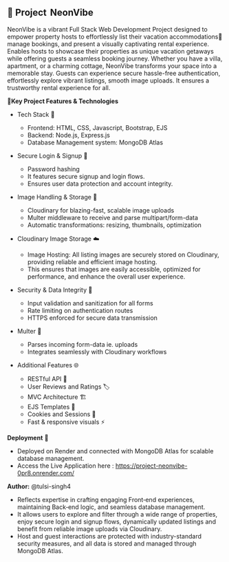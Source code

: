 ## 🌈 **Project**    NeonVibe

NeonVibe is a vibrant Full Stack Web Development Project designed to empower property hosts to effortlessly list their vacation accommodations🏡  manage bookings, and present a visually captivating rental experience. Enables hosts to showcase their properties as unique vacation getaways while offering guests a seamless booking journey. Whether you have a villa, apartment, or a charming cottage, NeonVibe transforms your space into a memorable stay. Guests can experience secure hassle-free authentication, effortlessly explore vibrant listings, smooth image uploads. It ensures a trustworthy rental experience for all.

🚀**Key Project Features & Technologies**
- Tech Stack 📱
   - Frontend: HTML, CSS, Javascript, Bootstrap, EJS
   - Backend: Node.js, Express.js
   - Database Management system: MongoDB Atlas
- Secure Login & Signup 🔐
   - Password hashing 
   - It features secure signup and login flows.
   - Ensures user data protection and account integrity.
   
- Image Handling & Storage 📸 
   - Cloudinary for blazing-fast, scalable image uploads
  - Multer middleware to receive and parse multipart/form-data
  - Automatic transformations: resizing, thumbnails, optimization

- Cloudinary Image Storage ☁️
   - Image Hosting: All listing images are securely stored on Cloudinary, providing reliable and efficient image hosting.
   - This ensures that images are easily accessible, optimized for performance, and enhance the overall user experience.

- Security & Data Integrity 🔐
  - Input validation and sanitization for all forms
  - Rate limiting on authentication routes
  - HTTPS enforced for secure data transmission

- Multer 💾
  - Parses incoming form-data ie. uploads
  - Integrates seamlessly with Cloudinary workflows

- Additional Features 🌐
   - RESTful API 🧩 
   - User Reviews and Ratings 🏷️
   - MVC Architecture 🏗️ 
   - EJS Templates 🎨 
   - Cookies and Sessions  🍪
   - Fast & responsive visuals ⚡

**Deployment** 🚀
  - Deployed on Render and connected with MongoDB Atlas for scalable database management.
  - Access the Live Application here : https://project-neonvibe-0pr8.onrender.com/

**Author:** @tulsi-singh4
- Reflects expertise in crafting engaging Front‑end experiences, maintaining Back‑end logic, and seamless database management.
-  It allows users to explore and filter through a wide range of properties, enjoy secure login and signup flows, dynamically updated listings and benefit from reliable image uploads via Cloudinary.
-  Host and guest interactions are protected with industry-standard security measures, and all data is stored and managed through MongoDB Atlas. 





 



